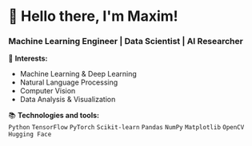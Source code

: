 # 🚀 Hello there, I'm Maxim!  
### Machine Learning Engineer | Data Scientist | AI Researcher  

🔭 **Interests:**  
- Machine Learning & Deep Learning  
- Natural Language Processing  
- Computer Vision  
- Data Analysis & Visualization  

📚 **Technologies and tools:**  
`Python` `TensorFlow` `PyTorch` `Scikit-learn` `Pandas` `NumPy` `Matplotlib` `OpenCV` `Hugging Face`  
 
<!--
## 📊 GitHub Stats  
![My GitHub Stats](https://github-readme-stats.vercel.app/api?username=Geloger37&show_icons=true&theme=radical)  
![Language top](https://github-readme-stats.vercel.app/api/top-langs/?username=Geloger37&layout=compact&theme=radical)
-->

<!--
## 📫 Contect me  
📧 Email: email@example.com  
💼 LinkedIn: [My Name](link)  
📝 Telegram: @my_nick  
-->

<!--
## Hi there 👋
-->

<!--
**Geloger37/Geloger37** is a ✨ _special_ ✨ repository because its `README.md` (this file) appears on your GitHub profile.

Here are some ideas to get you started:

- 🔭 I’m currently working on ...
- 🌱 I’m currently learning ...
- 👯 I’m looking to collaborate on ...
- 🤔 I’m looking for help with ...
- 💬 Ask me about ...
- 📫 How to reach me: ...
- 😄 Pronouns: ...
- ⚡ Fun fact: ...
-->
